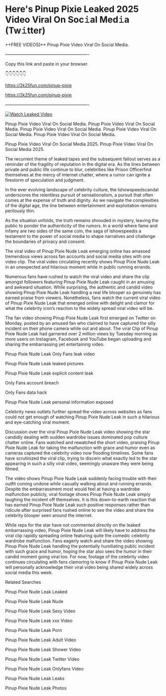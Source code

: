 # Here's Pinup Pixie Leaked 2025 Video Viral On Soc𝚒al Med𝚒a (Tw𝚒tter)

++FREE VIDEOS]** Pinup Pixie Video Viral On Social Media.

———————————————————-

Copy this link and paste in your browser.

👇👇👇👇👇👇

https://2k25fun.com/pinup-pixie

https://2k25fun.com/pinup-pixie

———————————————————-

[![Watch Leaked Video](https://miro.medium.com/v2/resize:fit:828/format:webp/1*cilzJN44JGOrTw9NJCrNHA.gif "Watch Leaked Video")](https://2k25fun.com/pinup-pixie)

Pinup Pixie Video Viral On Social Media. Pinup Pixie Video Viral On Social Media. Pinup Pixie Video Viral On Social Media. Pinup Pixie Video Viral On Social Media. Pinup Pixie Video Viral On Social Media.

Pinup Pixie Video Viral On Social Media 2025. Pinup Pixie Video Viral On Social Media 2025.

The recurrent theme of leaked tapes and the subsequent fallout serves as a reminder of the fragility of reputation in the digital era. As the lines between private and public life continue to blur, celebrities like Prison Officerfind themselves at the mercy of internet chatter, where a rumor can ignite a firestorm of speculation and judgment.

In the ever evolving landscape of celebrity culture, the Ishowspeedscandal underscores the relentless pursuit of sensationalism, a pursuit that often comes at the expense of truth and dignity. As we navigate the complexities of the digital age, the line between entertainment and exploitation remains perilously thin.

As the situation unfolds, the truth remains shrouded in mystery, leaving the public to ponder the authenticity of the rumors. In a world where fame and infamy are two sides of the same coin, the saga of Ishowspeedis a testament to the power of social media to shape narratives and challenge the boundaries of privacy and consent.

The viral video of Pinup Pixie Nude Leak emerging online has amassed tremendous views across fan accounts and social media sites with one video clip. The viral video circulating recently shows Pinup Pixie Nude Leak in an unexpected and hilarious moment while in public running errands.

Numerous fans have rushed to watch the viral video and share the clip amongst followers featuring Pinup Pixie Nude Leak caught in an amusing and awkward situation. While surprising, the authentic and candid video showing Pinup Pixie Nude Leak handling a real life blooper so genuinely has earned praise from viewers. Nonetheless, fans watch the current viral video of Pinup Pixie Nude Leak that emerged online with delight and clamor for what the celebrity icon’s reaction to the widely spread viral video will be.

The fan video showing Pinup Pixie Nude Leak first emerged on Twitter on Monday, posted by an amused fan who claimed to have captured the silly incident on their phone camera while out and about. The viral Clip of Pinup Pixie Nude Leak had garnered over 2 million views by Tuesday morning as more users on Instagram, Facebook and YouTube began uploading and sharing the embarrassing yet entertaining video.

Pinup Pixie Nude Leak Only Fans leak video

Pinup Pixie Nude Leak leaked pictures

Pinup Pixie Nude Leak explicit content leak

Only Fans account breach

Only Fans data hack

Pinup Pixie Nude Leak personal information exposed

Celebrity news outlets further spread the video across websites as fans could not get enough of watching Pinup Pixie Nude Leak in such a hilarious and eye-catching viral moment.

Discussion over the viral Pinup Pixie Nude Leak video showing the star candidly dealing with sudden wardrobe issues dominated pop culture chatter online. Fans watched and rewatched the short video, praising Pinup Pixie Nude Leak for taking the malfunction with grace and humor even as cameras captured the celebrity video now flooding timelines. Some fans have scrutinized the viral clip, trying to discern what exactly led to the star appearing in such a silly viral video, seemingly unaware they were being filmed.

The video shows Pinup Pixie Nude Leak suddenly facing trouble with their outfit coming undone while casually walking about and running errands. Despite the embarrassment most would feel at having a wardrobe malfunction publicly, viral footage shows Pinup Pixie Nude Leak simply laughing the incident off themselves. It is this down-to-earth reaction that has earned Pinup Pixie Nude Leak such positive responses rather than ridicule after surprised fans rushed online to see the video and share the celebrity blooper seen around the internet.

While reps for the star have not commented directly on the leaked embarrassing video, Pinup Pixie Nude Leak will likely have to address the viral clip rapidly spreading online featuring quite the comedic celebrity wardrobe malfunction. Fans eagerly watch and share the video showing Pinup Pixie Nude Leak handling the potentially humiliating public incident with such grace and humor, hoping the star also sees the humor in their candid moment going viral too. For now, footage of the celebrity video continues circulating with fans clamoring to know if Pinup Pixie Nude Leak will personally acknowledge their viral video being shared widely across social media this week.

Related Searches

Pinup Pixie Nude Leak Leaked

Pinup Pixie Nude Leak Nude

Pinup Pixie Nude Leak Sexy Video

Pinup Pixie Nude Leak xxx Video

Pinup Pixie Nude Leak Porn

Pinup Pixie Nude Leak Adult Video

Pinup Pixie Nude Leak Shower Video

Pinup Pixie Nude Leak Twitter Video

Pinup Pixie Nude Leak Onlyfans Video

Pinup Pixie Nude Leak Leaks

Pinup Pixie Nude Leak Photos